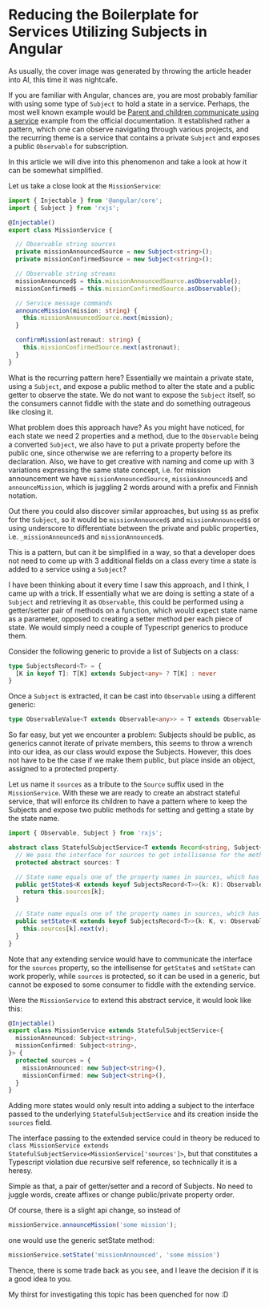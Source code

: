 # Reducing the Boilerplate for Services Utilizing Subjects in Angular

As usually, the cover image was generated by throwing the article header into AI, this time it was nightcafe.

If you are familiar with Angular, chances are, you are most probably familiar with using some type of `Subject` to hold a state in a service. Perhaps, the most well known example would be [Parent and children communicate using a service](https://angular.io/guide/component-interaction#parent-and-children-communicate-using-a-service) example from the official documentation. It established rather a pattern, which one can observe navigating through various projects, and the recurring theme is a service that contains a private `Subject` and exposes a public `Observable` for subscription.

In this article we will dive into this phenomenon and take a look at how it can be somewhat simplified.

Let us take a close look at the `MissionService`:

```typescript
import { Injectable } from '@angular/core';
import { Subject } from 'rxjs';

@Injectable()
export class MissionService {

  // Observable string sources
  private missionAnnouncedSource = new Subject<string>();
  private missionConfirmedSource = new Subject<string>();

  // Observable string streams
  missionAnnounced$ = this.missionAnnouncedSource.asObservable();
  missionConfirmed$ = this.missionConfirmedSource.asObservable();

  // Service message commands
  announceMission(mission: string) {
    this.missionAnnouncedSource.next(mission);
  }

  confirmMission(astronaut: string) {
    this.missionConfirmedSource.next(astronaut);
  }
}
```

What is the recurring pattern here? Essentially we maintain a private state, using a `Subject`, and expose a public method to alter the state and a public getter to observe the state. We do not want to expose the `Subject` itself, so the consumers cannot fiddle with the state and do something outrageous like closing it.

What problem does this approach have? As you might have noticed, for each state we need 2 properties and a method, due to the `Observable` being a converted `Subject`, we also have to put a private property before the public one, since otherwise we are referring to a property before its declaration. Also, we have to get creative with naming and come up with 3 variations expressing the same state concept, i.e. for mission announcement we have `missionAnnouncedSource`, `missionAnnounced$` and `announceMission`, which is juggling 2 words around with a prefix and Finnish notation.

Out there you could also discover similar approaches, but using `$$` as prefix for the `Subject`, so it would be `missionAnnounced$` and `missionAnnounced$$` or using underscore to differentiate between the private and public properties, i.e. `_missionAnnounced$` and `missionAnnounced$`.

This is a pattern, but can it be simplified in a way, so that a developer does not need to come up with 3 additional fields on a class every time a state is added to a service using a `Subject`?

I have been thinking about it every time I saw this approach, and I think, I came up with a trick. If essentially what we are doing is setting a state of a `Subject` and retrieving it as `Observable`, this could be performed using a getter/setter pair of methods on a function, which would expect state name as a parameter, opposed to creating a setter method per each piece of state. We would simply need a couple of Typescript generics to produce them.

Consider the following generic to provide a list of Subjects on a class:

```typescript
type SubjectsRecord<T> = {
  [K in keyof T]: T[K] extends Subject<any> ? T[K] : never
}
```

Once a `Subject` is extracted, it can be cast into `Observable` using a different generic:
```typescript
type ObservableValue<T extends Observable<any>> = T extends Observable<infer A> ? A : never
```

So far easy, but yet we encounter a problem: Subjects should be public, as generics cannot iterate of private members, this seems to throw a wrench into our idea, as our class would expose the Subjects. However, this does not have to be the case if we make them public, but place inside an object, assigned to a protected property.

Let us name it `sources` as a tribute to the `Source` suffix used in the `MissionService`. With these we are ready to create an abstract stateful service, that will enforce its children to have a pattern where to keep the Subjects and expose two public methods for setting and getting a state by the state name.

```typescript
import { Observable, Subject } from 'rxjs';

abstract class StatefulSubjectService<T extends Record<string, Subject<any>>> {
  // We pass the interface for sources to get intellisense for the methods
  protected abstract sources: T

  // State name equals one of the property names in sources, which has a Subject
  public getState$<K extends keyof SubjectsRecord<T>>(k: K): Observable<ObservableValue<SubjectsRecord<T>[K]>> {
    return this.sources[k];
  }

  // State name equals one of the property names in sources, which has a Subject, and value type is extracted from its type
  public setState<K extends keyof SubjectsRecord<T>>(k: K, v: ObservableValue<SubjectsRecord<T>[K]>): void {
    this.sources[k].next(v);
  }
}
```

Note that any extending service would have to communicate the interface for the `sources` property, so the intellisense for `getState$` and `setState` can work properly, while `sources` is protected, so it can be used in a generic, but cannot be exposed to some consumer to fiddle with the extending service.

Were the `MissionService` to extend this abstract service, it would look like this:

```typescript
@Injectable()
export class MissionService extends StatefulSubjectService<{
  missionAnnounced: Subject<string>,
  missionConfirmed: Subject<string>,
}> {
  protected sources = {
    missionAnnounced: new Subject<string>(),
    missionConfirmed: new Subject<string>(),
  }
}
```

Adding more states would only result into adding a subject to the interface passed to the underlying `StatefulSubjectService` and its creation inside the `sources` field.

The interface passing to the extended service could in theory be reduced to `class MissionService extends StatefulSubjectService<MissionService['sources']>`, but that constitutes a Typescript violation due recursive self reference, so technically it is a heresy.

Simple as that, a pair of getter/setter and a record of Subjects. No need to juggle words, create affixes or change public/private property order.

Of course, there is a slight api change, so instead of
```typescript
missionService.announceMission('some mission');
```

one would use the generic setState method:
```typescript
missionService.setState('missionAnnounced', 'some mission')
```

Thence, there is some trade back as you see, and I leave the decision if it is a good idea to you.

My thirst for investigating this topic has been quenched for now :D